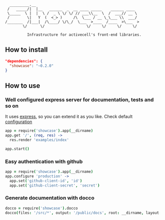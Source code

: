 ```
  _________.__
 /   _____/|  |__   ______  _  __ ____ _____    ______ ____
 \_____  \ |  |  \ /  _ \ \/ \/ // ___\\__  \  /  ___// __ \
 /        \|   Y  (  <_> )     /\  \___ / __ \_\___ \\  ___/
/_______  /|___|  /\____/ \/\_/  \___  >____  /____  >\___  >
        \/      \/                   \/     \/     \/     \/

          Infrastructure for activecell's front-end libraries.
```

## How to install

```json
"dependencies": {
  "showcase": "~0.2.0"
}
```

## How to use

### Well configured express server for documentation, tests and so on

It uses [express](http://expressjs.com/), so you can extend it as you like. Check default [configuration](https://github.com/activecell/showcase/blob/master/lib/index.coffee)

```coffee
app = require('showcase').app(__dirname)
app.get '/', (req, res) ->
  res.render 'examples/index'

app.start()
```

### Easy authentication with github

```coffee
app = require('showcase').app(__dirname)
app.configure 'production' ->
  app.set('github-client-id', 'id')
  app.set('github-client-secret', 'secret')
```

### Generate documentation with docco

```coffee
docco = require('showcase').docco
docco(files: '/src/*', output: '/public/docs', root: __dirname, layout: 'linear')
```
